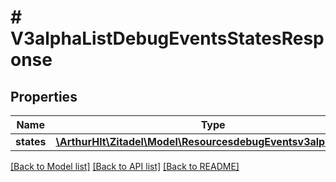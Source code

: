# # V3alphaListDebugEventsStatesResponse

## Properties

Name | Type | Description | Notes
------------ | ------------- | ------------- | -------------
**states** | [**\ArthurHlt\Zitadel\Model\ResourcesdebugEventsv3alphaState[]**](ResourcesdebugEventsv3alphaState.md) |  | [optional]

[[Back to Model list]](../../README.md#models) [[Back to API list]](../../README.md#endpoints) [[Back to README]](../../README.md)
